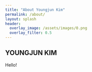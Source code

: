 ```yaml
---  
title: "About Youngjun Kim"
permalink: /about/
layout: splash
header:
  overlay_image: /assets/images/0.png
  overlay_filter: 0.5
---
```

## YOUNGJUN KIM

Hello!

